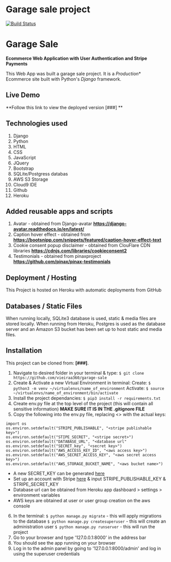 # Garage sale project

[![Build Status](https://travis-ci.org/vieiraa360/garage-sale.svg?branch=master)](https://travis-ci.org/vieiraa360/garage-sale)

# Garage Sale
**Ecommerce Web Application with User Authentication and Stripe Payments**

This Web App was built a garage sale project. 
It is a *Production** Ecommerce site built with Python's *Django* framework.

## Live Demo

**Follow this link to view the deployed version [###] **

## Technologies used
1. Django
2. Python
2. HTML
3. CSS
4. JavaScript
5. JQuery
4. Bootstrap
5. SQLite/Postgress databas
6. AWS S3 Storage
6. Cloud9 IDE
7. Github
7. Heroku

## Added reusable apps and scripts
1. Avatar - obtained from Django-avatar **https://django-avatar.readthedocs.io/en/latest/**
2. Caption hover effect - obtained from **https://bootsnipp.com/snippets/featured/caption-hover-effect-text**
3. Cookie consent popup disclaimer - obtained from ClouFlare CDN libraries **https://cdnjs.com/libraries/cookieconsent2**
4. Testimonials - obtained from pinaxproject **https://github.com/pinax/pinax-testimonials**

## Deployment / Hosting

This Project is hosted on Heroku with automatic deployments from GitHub

## Databases / Static Files

When running locally, SQLite3 database is used, static & media files are stored locally. 
When running from Heroku, Postgres is used as the database server and an Amazon S3 bucket has been set 
up to host static and media files.

## Installation

This project can be cloned from: **[###]**.

1. Navigate to desired folder in your terminal & type:
    `$ git clone https://github.com/vieiraa360/garage-sale`
2. Create & Activate a new Virtual Environment in terminal:
    Create: `$ python3 -m venv ~/virtualenvs/name_of_environment`
    Activate: `$ source ~/virtualenvs/name_of_environment/bin/activate`
3. Install the project dependancies:
    `$ pip3 install -r requirements.txt`
4. Create env.py file at the top level of the project (this will contain all sensitive information)
    **MAKE SURE IT IS IN THE .gitignore FILE**
5. Copy the following into the env.py file, replacing <> with the actual keys:
```
import os
os.environ.setdefault("STRIPE_PUBLISHABLE", "<stripe publishable key>")
os.environ.setdefault("STIPE_SECRET", "<stripe secret>")
os.environ.setdefault("DATABASE_URL", "<database url"
os.environ.setdefault("SECRET_key", "<secret key>")
os.environ.setdefault("AWS_ACCESS_KEY_ID", "<aws access key>")
os.environ.setdefault("AWS_SECRET_ACCESS_KEY", "<aws secret access key>")
os.environ.setdefault("AWS_STORAGE_BUCKET_NAME", "<aws bucket name>")
```

* A new SECRET_KEY can be generated [here](https://www.miniwebtool.com/django-secret-key-generator/)
* Set up an account with Stripe [here](https://stripe.com/gb) & input STRIPE_PUBLISHABLE_KEY & STRIPE_SECRET_KEY 
* Database url can be obtained from Heroku app dashboard > settings > environment variables
* AWS keys are obtained at user or user group creation on the aws console


6. In the terminal:
    `$ python manage.py migrate` - this will apply migrations to the database
    `$ python manage.py createsuperuser` - this will create an administration user
    `$ python manage.py runserver` - this will run the project
7. Go to your browser and type '127.0.0.1:8000' in the address bar
8. You should see the app running on your browser
9. Log in to the admin panel by going to '127.0.0.1:8000/admin' and log in using the superuser credentials
